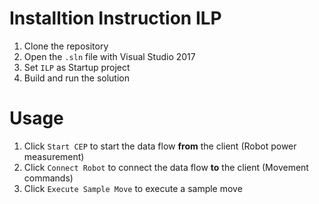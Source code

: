 # Installtion Instruction ILP

1. Clone the repository
2. Open the `.sln` file with Visual Studio 2017
3. Set `ILP` as Startup project
4. Build and run the solution

# Usage

1. Click `Start CEP` to start the data flow **from** the client (Robot power measurement)
2. Click `Connect Robot` to connect the data flow **to** the client (Movement commands)
3. Click `Execute Sample Move` to execute a sample move
